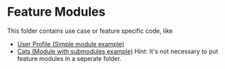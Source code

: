# Feature Modules
This folder contains use case or feature specific code, like
  - [User Profile (Simple module example)](./user-profile)
  - [Cats (Module with submodules example)](./cats)
Hint: It's not necessary to put feature modules in a seperate folder.